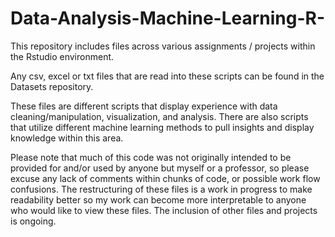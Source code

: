 # Data-Analysis-Machine-Learning-R-
This repository includes files across various assignments / projects within the Rstudio environment. 

Any csv, excel or txt files that are read into these scripts can be found in the Datasets repository.

These files are different scripts that display experience with data cleaning/manipulation, visualization, and analysis. There are also scripts that utilize 
different machine learning methods to pull insights and display knowledge within this area. 

Please note that much of this code was not originally intended to be provided for and/or used by anyone but myself or a professor, so please excuse any lack of 
comments within chunks of code, or possible work flow confusions. The restructuring of these files is a work in progress to make readability better so my work
can become more interpretable to anyone who would like to view these files. The inclusion of other files and projects is ongoing.


